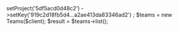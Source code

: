 <?php

use Appwrite\Client;
use Appwrite\Services\Teams;

$client = new Client();

$client
    ->setProject('5df5acd0d48c2')
    ->setKey('919c2d18fb5d4...a2ae413da83346ad2')
;

$teams = new Teams($client);

$result = $teams->list();